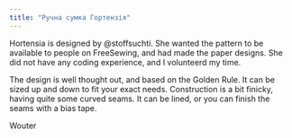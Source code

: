 ```yaml
---
title: "Ручна сумка Гортензія"
---
```


Hortensia is designed by @stoffsuchti. She wanted the pattern to be available to people on FreeSewing, and had made the paper designs. She did not have any coding experience, and I volunteerd my time.

The design is well thought out, and based on the Golden Rule. It can be sized up and down to fit your exact needs. Construction is a bit finicky, having quite some curved seams. It can be lined, or you can finish the seams with a bias tape.

Wouter

